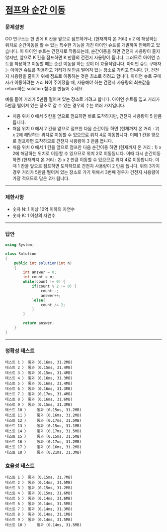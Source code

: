 # <a href="https://school.programmers.co.kr/learn/courses/30/lessons/12980">점프와 순간 이동</a>

### 문제설명

OO 연구소는 한 번에 K 칸을 앞으로 점프하거나, (현재까지 온 거리) x 2 에 해당하는 위치로 순간이동을 할 수 있는 특수한 기능을 가진 아이언 슈트를 개발하여 판매하고 있습니다. 이 아이언 슈트는 건전지로 작동되는데, 순간이동을 하면 건전지 사용량이 줄지 않지만, 앞으로 K 칸을 점프하면 K 만큼의 건전지 사용량이 듭니다. 그러므로 아이언 슈트를 착용하고 이동할 때는 순간 이동을 하는 것이 더 효율적입니다. 아이언 슈트 구매자는 아이언 슈트를 착용하고 거리가 N 만큼 떨어져 있는 장소로 가려고 합니다. 단, 건전지 사용량을 줄이기 위해 점프로 이동하는 것은 최소로 하려고 합니다. 아이언 슈트 구매자가 이동하려는 거리 N이 주어졌을 때, 사용해야 하는 건전지 사용량의 최솟값을 return하는 solution 함수를 만들어 주세요.

예를 들어 거리가 5만큼 떨어져 있는 장소로 가려고 합니다.
아이언 슈트를 입고 거리가 5만큼 떨어져 있는 장소로 갈 수 있는 경우의 수는 여러 가지입니다.

 - 처음 위치 0 에서 5 칸을 앞으로 점프하면 바로 도착하지만, 건전지 사용량이 5 만큼 듭니다.
 - 처음 위치 0 에서 2 칸을 앞으로 점프한 다음 순간이동 하면 (현재까지 온 거리 : 2) x 2에 해당하는 위치로 이동할 수 있으므로 위치 4로 이동합니다. 이때 1 칸을 앞으로 점프하면 도착하므로 건전지 사용량이 3 만큼 듭니다.
 - 처음 위치 0 에서 1 칸을 앞으로 점프한 다음 순간이동 하면 (현재까지 온 거리 : 1) x 2에 해당하는 위치로 이동할 수 있으므로 위치 2로 이동됩니다. 이때 다시 순간이동 하면 (현재까지 온 거리 : 2) x 2 만큼 이동할 수 있으므로 위치 4로 이동합니다. 이때 1 칸을 앞으로 점프하면 도착하므로 건전지 사용량이 2 만큼 듭니다.
위의 3가지 경우 거리가 5만큼 떨어져 있는 장소로 가기 위해서 3번째 경우가 건전지 사용량이 가장 적으므로 답은 2가 됩니다.

***

### 제한사항

 - 숫자 N: 1 이상 10억 이하의 자연수
 - 숫자 K: 1 이상의 자연수

***

### 답안
``` csharp
using System;

class Solution
{
    public int solution(int n)
    {
        int answer = 0;
        int count = n;
        while(count != 0) {
            if(count % 2 != 0) {
                count--;
                answer++;
            }else{
                count /= 2;
            }
        }

        return answer;
    }
}
```

***

### 정확성 테스트
```
테스트 1 〉	통과 (0.16ms, 31.2MB)
테스트 2 〉	통과 (0.15ms, 31.4MB)
테스트 3 〉	통과 (0.15ms, 31.4MB)
테스트 4 〉	통과 (0.16ms, 31.3MB)
테스트 5 〉	통과 (0.16ms, 31.4MB)
테스트 6 〉	통과 (0.16ms, 31.3MB)
테스트 7 〉	통과 (0.17ms, 31.4MB)
테스트 8 〉	통과 (0.16ms, 31.6MB)
테스트 9 〉	통과 (0.15ms, 31.3MB)
테스트 10 〉	통과 (0.15ms, 31.2MB)
테스트 11 〉	통과 (0.16ms, 31.2MB)
테스트 12 〉	통과 (0.17ms, 31.5MB)
테스트 13 〉	통과 (0.15ms, 31.1MB)
테스트 14 〉	통과 (0.17ms, 31.5MB)
테스트 15 〉	통과 (0.15ms, 31.5MB)
테스트 16 〉	통과 (0.17ms, 31.2MB)
테스트 17 〉	통과 (0.16ms, 31.2MB)
테스트 18 〉	통과 (0.21ms, 31.3MB)
```

### 효율성 테스트
```
테스트 1 〉	통과 (0.15ms, 31.7MB)
테스트 2 〉	통과 (0.14ms, 31.5MB)
테스트 3 〉	통과 (0.15ms, 31.2MB)
테스트 4 〉	통과 (0.15ms, 31.6MB)
테스트 5 〉	통과 (0.14ms, 31.6MB)
테스트 6 〉	통과 (0.14ms, 31.5MB)
테스트 7 〉	통과 (0.14ms, 31.3MB)
테스트 8 〉	통과 (0.14ms, 31.1MB)
테스트 9 〉	통과 (0.14ms, 31.5MB)
테스트 10 〉	통과 (0.14ms, 31.5MB)
```